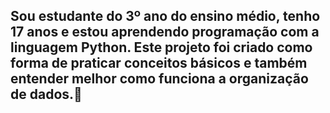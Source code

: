 ## Sou estudante do 3º ano do ensino médio, tenho 17 anos e estou aprendendo programação com a linguagem Python. Este projeto foi criado como forma de praticar conceitos básicos e também entender melhor como funciona a organização de dados.👋

<!--
**altierisa/altierisa** is a ✨ _special_ ✨ repository because its `README.md` (this file) appears on your GitHub profile.

Here are some ideas to get you started:

- 🔭 I’m currently working on ...
- 🌱 I’m currently learning ...
- 👯 I’m looking to collaborate on ...
- 🤔 I’m looking for help with ...
- 💬 Ask me about ...
- 📫 How to reach me: ...
- 😄 Pronouns: ...
- ⚡ Fun fact: ...
-->
